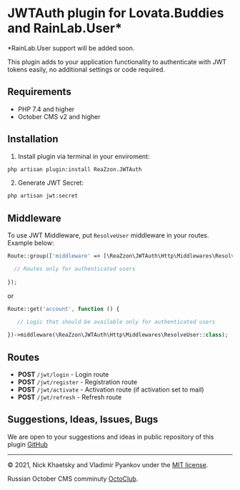 # JWTAuth plugin for Lovata.Buddies and RainLab.User*
*RainLab.User support will be added soon.

This plugin adds to your application functionality to authenticate with JWT tokens easily, no additional settings or code required.

## Requirements

- PHP 7.4 and higher
- October CMS v2 and higher

## Installation

1. Install plugin via terminal in your enviroment:
```bash
php artisan plugin:install ReaZzon.JWTAuth
```

2. Generate JWT Secret:
```bash
php artisan jwt:secret
```

## Middleware

To use JWT Middleware, put `ResolveUser` middleware in your routes. Example below:

```php
Route::group(['middleware' => [\ReaZzon\JWTAuth\Http\Middlewares\ResolveUser::class]], function () {

  // Routes only for authenticated users
  
});
```

or 

```php
Route::get('account', function () {

   // Logic that should be available only for authenticated users
   
})->middleware(\ReaZzon\JWTAuth\Http\Middlewares\ResolveUser::class);
```

## Routes

- **POST** `/jwt/login` - Login route
- **POST** `/jwt/register` - Registration route
- **POST** `/jwt/activate` - Activation route (if activation set to mail)
- **POST** `/jwt/refresh` - Refresh route

## Suggestions, Ideas, Issues, Bugs


We are open to your suggestions and ideas in public repository of this plugin [GitHub](https://github.com/FlusherDock1/JWTAuth)


---
© 2021, Nick Khaetsky and Vladimir Pyankov under the [MIT license](https://opensource.org/licenses/MIT).

Russian October CMS comminuty [OctoClub](https://octoclub.ru/).
